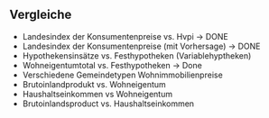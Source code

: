 ## Vergleiche

* Landesindex der Konsumentenpreise vs. Hvpi -> DONE
* Landesindex der Konsumentenpreise (mit Vorhersage) -> DONE
* Hypothekensinsätze vs. Festhypotheken (Variablehyptheken)
* Wohneigentumtotal vs. Festhypotheken -> Done
* Verschiedene Gemeindetypen Wohnimmobilienpreise
* Brutoinlandprodukt vs. Wohneigentum
* Haushaltseinkommen vs Wohneigentum
* Brutoinlandsproduct vs. Haushaltseinkommen
